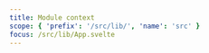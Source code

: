 ```yaml
---
title: Module context
scope: { 'prefix': '/src/lib/', 'name': 'src' }
focus: /src/lib/App.svelte
---
```

